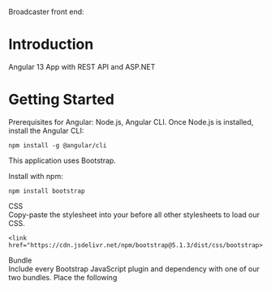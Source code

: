 Broadcaster front end:
# Introduction 
Angular 13 App with REST API and ASP.NET

# Getting Started
Prerequisites for Angular:
Node.js,
Angular CLI.
Once Node.js is installed, install the Angular CLI:
```
npm install -g @angular/cli
```

This application uses Bootstrap.

Install with npm: 
```
npm install bootstrap
```
CSS
<br>
Copy-paste the stylesheet <link> into your <head> before all other stylesheets to load our CSS.
```
<link href="https://cdn.jsdelivr.net/npm/bootstrap@5.1.3/dist/css/bootstrap>
```
Bundle
<br>
Include every Bootstrap JavaScript plugin and dependency with one of our two bundles.
Place the following <script> near the end of your pages, right before the closing </body> tag, to enable them.
```
<link href="https://cdn.jsdelivr.net/npm/bootstrap@5.1.3/dist/css/bootstrap.min.css" rel="stylesheet" integrity="sha384-1BmE4kWBq78iYhFldvKuhfTAU6auU8tT94WrHftjDbrCEXSU1oBoqyl2QvZ6jIW3" crossorigin="anonymous">
```
Install RxJS via npm
```
npm install rxjs
```
Font Awesome
<br>
Copy-paste the stylesheet <link> into your <head>
```
<link href="/assets/fontawesome-free-6.0.0-beta3-web/css/all.css" rel="stylesheet" />
```
Run `ng serve` for a dev server. Navigate to `http://localhost:4200/`.

[Dot Net Core Backend]()

